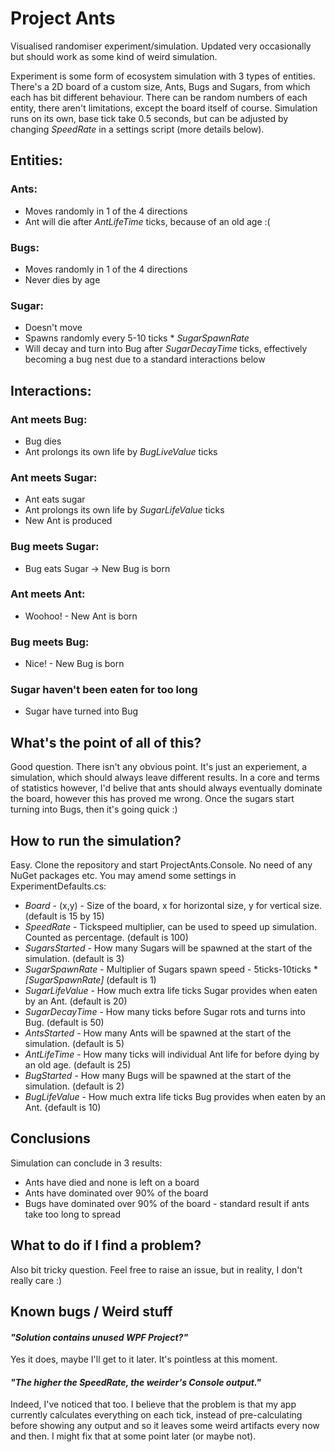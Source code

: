 # Project Ants
Visualised randomiser experiment/simulation. Updated very occasionally but should work as some kind of weird simulation.

Experiment is some form of ecosystem simulation with 3 types of entities. There's a 2D board of a custom size, Ants, Bugs and Sugars, from which each has bit different behaviour.
There can be random numbers of each entity, there aren't limitations, except the board itself of course.
Simulation runs on its own, base tick take 0.5 seconds, but can be adjusted by changing _SpeedRate_ in a settings script (more details below).

## Entities: 
### Ants:
- Moves randomly in 1 of the 4 directions
- Ant will die after _AntLifeTime_ ticks, because of an old age :(
### Bugs:
- Moves randomly in 1 of the 4 directions
- Never dies by age
### Sugar:
- Doesn't move
- Spawns randomly every 5-10 ticks * _SugarSpawnRate_
- Will decay and turn into Bug after _SugarDecayTime_ ticks, effectively becoming a bug nest due to a standard interactions below

## Interactions:
### Ant meets Bug:
- Bug dies
- Ant prolongs its own life by _BugLiveValue_ ticks
### Ant meets Sugar:
- Ant eats sugar
- Ant prolongs its own life by _SugarLifeValue_ ticks
- New Ant is produced
### Bug meets Sugar:
- Bug eats Sugar -> New Bug is born
### Ant meets Ant:
- Woohoo! - New Ant is born
### Bug meets Bug:
- Nice! - New Bug is born
### Sugar haven't been eaten for too long
- Sugar have turned into Bug

## What's the point of all of this?
Good question. There isn't any obvious point. It's just an experiement, a simulation, which should always leave different results.
In a core and terms of statistics however, I'd belive that ants should always eventually dominate the board, however this has proved me wrong. Once the sugars start turning into Bugs, then it's going quick :)

## How to run the simulation?
Easy. Clone the repository and start ProjectAnts.Console. No need of any NuGet packages etc.
You may amend some settings in ExperimentDefaults.cs:
 - _Board_ - (x,y) - Size of the board, x for horizontal size, y for vertical size. (default is 15 by 15)
 - _SpeedRate_ - Tickspeed multiplier, can be used to speed up simulation. Counted as percentage. (default is 100)
 - _SugarsStarted_ - How many Sugars will be spawned at the start of the simulation. (default is 3)
 - _SugarSpawnRate_ - Multiplier of Sugars spawn speed - 5ticks-10ticks * _[SugarSpawnRate]_ (default is 1)
 - _SugarLifeValue_ - How much extra life ticks Sugar provides when eaten by an Ant. (default is 20)
 - _SugarDecayTime_ - How many ticks before Sugar rots and turns into Bug. (default is 50)
 - _AntsStarted_ - How many Ants will be spawned at the start of the simulation. (default is 5)
 - _AntLifeTime_ - How many ticks will individual Ant life for before dying by an old age. (default is 25)
 - _BugStarted_ - How many Bugs will be spawned at the start of the simulation. (default is 2)
 - _BugLifeValue_ - How much extra life ticks Bug provides when eaten by an Ant. {default is 10)

## Conclusions
Simulation can conclude in 3 results:
 - Ants have died and none is left on a board
 - Ants have dominated over 90% of the board
 - Bugs have dominated over 90% of the board - standard result if ants take too long to spread
 
## What to do if I find a problem?
Also bit tricky question. Feel free to raise an issue, but in reality, I don't really care :)

## Known bugs / Weird stuff
#### _"Solution contains unused WPF Project?"_
Yes it does, maybe I'll get to it later. It's pointless at this moment.
#### _"The higher the SpeedRate, the weirder's Console output."_
Indeed, I've noticed that too. I believe that the problem is that my app currently calculates everything on each tick, instead of pre-calculating before showing any output and so it leaves some weird artifacts every now and then. I might fix that at some point later (or maybe not).
